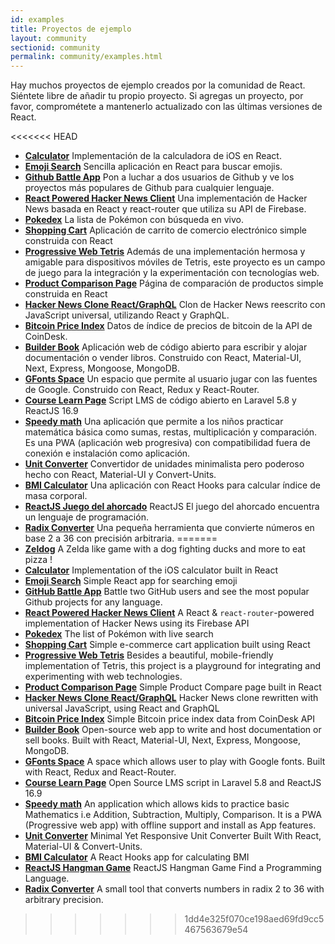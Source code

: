 ```yaml
---
id: examples
title: Proyectos de ejemplo
layout: community
sectionid: community
permalink: community/examples.html
---
```


Hay muchos proyectos de ejemplo creados por la comunidad de React. Siéntete libre de añadir tu propio proyecto. Si agregas un proyecto, por favor, comprométete a mantenerlo actualizado con las últimas versiones de React.


<<<<<<< HEAD
* **[Calculator](https://github.com/ahfarmer/calculator)** Implementación de la calculadora de iOS en React.
* **[Emoji Search](https://github.com/ahfarmer/emoji-search)** Sencilla aplicación en React para buscar emojis.
* **[Github Battle App](https://github.com/ReactTraining/react-fundamentals/tree/hosting)** Pon a luchar a dos usuarios de Github y ve los proyectos más populares de Github para cualquier lenguaje.
* **[React Powered Hacker News Client](https://github.com/insin/react-hn)** Una implementación de Hacker News basada en React y react-router que utiliza su API de Firebase.
* **[Pokedex](https://github.com/alik0211/pokedex)** La lista de Pokémon con búsqueda en vivo.
* **[Shopping Cart](https://github.com/jeffersonRibeiro/react-shopping-cart)** Aplicación de carrito de comercio electrónico simple construida con React
* **[Progressive Web Tetris](https://github.com/skidding/flatris)** Además de una implementación hermosa y amigable para dispositivos móviles de Tetris, este proyecto es un campo de juego para la integración y la experimentación con tecnologías web.
* **[Product Comparison Page](https://github.com/Rhymond/product-compare-react)** Página de comparación de productos simple construida en React
* **[Hacker News Clone React/GraphQL](https://github.com/clintonwoo/hackernews-react-graphql)** Clon de Hacker News reescrito con JavaScript universal, utilizando React y GraphQL.
* **[Bitcoin Price Index](https://github.com/mrkjlchvz/bitcoin-price-index)** Datos de índice de precios de bitcoin de la API de CoinDesk.
* **[Builder Book](https://github.com/builderbook/builderbook)** Aplicación web de código abierto para escribir y alojar documentación o vender libros. Construido con React, Material-UI, Next, Express, Mongoose, MongoDB.
* **[GFonts Space](https://github.com/pankajladhar/GFontsSpace)** Un espacio que permite al usuario jugar con las fuentes de Google. Construido con React, Redux y React-Router.
* **[Course Learn Page](https://github.com/ulearnpro/ulearn)** Script LMS de código abierto en Laravel 5.8 y ReactJS 16.9
* **[Speedy math](https://github.com/pankajladhar/speedy-math)** Una aplicación que permite a los niños practicar matemática básica como sumas, restas, multiplicación y comparación. Es una PWA (aplicación web progresiva) con compatibilidad fuera de conexión e instalación como aplicación.
* **[Unit Converter](https://github.com/KarthikeyanRanasthala/react-unit-converter)** Convertidor de unidades minimalista pero poderoso hecho con React, Material-UI y Convert-Units.
* **[BMI Calculator](https://github.com/GermaVinsmoke/bmi-calculator)** Una aplicación con React Hooks para calcular índice de masa corporal.
* **[ReactJS Juego del ahorcado](https://github.com/vetrivelcsamy/reactjs-hangman)** ReactJS El juego del ahorcado encuentra un lenguaje de programación.
* **[Radix Converter](https://github.com/kumom/radix-converter)** Una pequeña herramienta que convierte números en base 2 a 36 con precisión arbitraria.
=======
* **[Zeldog](https://yannsainty.github.io/Zeldog/)** A Zelda like game with a dog fighting ducks and more to eat pizza !
* **[Calculator](https://github.com/ahfarmer/calculator)** Implementation of the iOS calculator built in React
* **[Emoji Search](https://github.com/ahfarmer/emoji-search)** Simple React app for searching emoji
* **[GitHub Battle App](https://tm.dev/react-course-project/)** Battle two GitHub users and see the most popular Github projects for any language.
* **[React Powered Hacker News Client](https://github.com/insin/react-hn)** A React & `react-router`-powered implementation of Hacker News using its Firebase API
* **[Pokedex](https://github.com/alik0211/pokedex)** The list of Pokémon with live search
* **[Shopping Cart](https://github.com/jeffersonRibeiro/react-shopping-cart)** Simple e-commerce cart application built using React
* **[Progressive Web Tetris](https://github.com/skidding/flatris)** Besides a beautiful, mobile-friendly implementation of Tetris, this project is a playground for integrating and experimenting with web technologies.
* **[Product Comparison Page](https://github.com/Rhymond/product-compare-react)** Simple Product Compare page built in React
* **[Hacker News Clone React/GraphQL](https://github.com/clintonwoo/hackernews-react-graphql)** Hacker News clone rewritten with universal JavaScript, using React and GraphQL
* **[Bitcoin Price Index](https://github.com/mrkjlchvz/bitcoin-price-index)** Simple Bitcoin price index data from CoinDesk API
* **[Builder Book](https://github.com/builderbook/builderbook)** Open-source web app to write and host documentation or sell books. Built with React, Material-UI, Next, Express, Mongoose, MongoDB.
* **[GFonts Space](https://github.com/pankajladhar/GFontsSpace)** A space which allows user to play with Google fonts. Built with React, Redux and React-Router.
* **[Course Learn Page](https://github.com/ulearnpro/ulearn)** Open Source LMS script in Laravel 5.8 and ReactJS 16.9
* **[Speedy math](https://github.com/pankajladhar/speedy-math)** An application which allows kids to practice basic Mathematics i.e  Addition, Subtraction, Multiply, Comparison. It is a PWA (Progressive web app) with offline support and install as App features.
* **[Unit Converter](https://github.com/KarthikeyanRanasthala/react-unit-converter)** Minimal Yet Responsive Unit Converter Built With React, Material-UI & Convert-Units.
* **[BMI Calculator](https://github.com/GermaVinsmoke/bmi-calculator)** A React Hooks app for calculating BMI
* **[ReactJS Hangman Game](https://github.com/vetrivelcsamy/reactjs-hangman)** ReactJS Hangman Game Find a Programming Language.
* **[Radix Converter](https://github.com/kumom/radix-converter)** A small tool that converts numbers in radix 2 to 36 with arbitrary precision.
>>>>>>> 1dd4e325f070ce198aed69fd9cc5467563679e54
